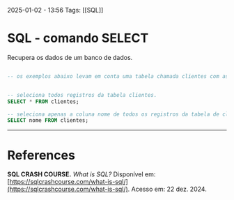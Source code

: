 2025-01-02 - 13:56
Tags: [[SQL]]

# SQL - comando SELECT

Recupera os dados de um banco de dados.

```SQL

-- os exemplos abaixo levam em conta uma tabela chamada clientes com as colunas nome, sobrenome e email.


-- seleciona todos registros da tabela clientes.
SELECT * FROM clientes;

-- seleciona apenas a coluna nome de todos os registros da tabela de clientes.
SELECT nome FROM clientes;
```

---

# References

**SQL CRASH COURSE.** _What is SQL?_ Disponível em: [https://sqlcrashcourse.com/what-is-sql/](https://sqlcrashcourse.com/what-is-sql/). Acesso em: 22 dez. 2024.